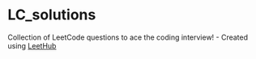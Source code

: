 # LC_solutions
Collection of LeetCode questions to ace the coding interview! - Created using [LeetHub](https://github.com/QasimWani/LeetHub)
